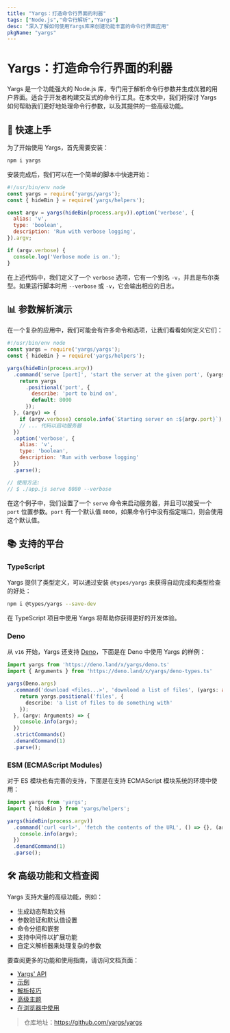 ```yaml
---
title: "Yargs：打造命令行界面的利器"
tags: ["Node.js","命令行解析","Yargs"]
desc: "深入了解如何使用Yargs库来创建功能丰富的命令行界面应用"
pkgName: "yargs"
---
```


# Yargs：打造命令行界面的利器

Yargs 是一个功能强大的 Node.js 库，专门用于解析命令行参数并生成优雅的用户界面。适合于开发者构建交互式的命令行工具。在本文中，我们将探讨 Yargs 如何帮助我们更好地处理命令行参数，以及其提供的一些高级功能。

## 🚀 快速上手

为了开始使用 Yargs，首先需要安装：

```sh
npm i yargs
```

安装完成后，我们可以在一个简单的脚本中快速开始：

```javascript
#!/usr/bin/env node
const yargs = require('yargs/yargs');
const { hideBin } = require('yargs/helpers');

const argv = yargs(hideBin(process.argv)).option('verbose', {
  alias: 'v',
  type: 'boolean',
  description: 'Run with verbose logging',
}).argv;

if (argv.verbose) {
  console.log('Verbose mode is on.');
}
```

在上述代码中，我们定义了一个 `verbose` 选项，它有一个别名 `-v`，并且是布尔类型。如果运行脚本时用 `--verbose` 或 `-v`，它会输出相应的日志。

## 📊 参数解析演示

在一个复杂的应用中，我们可能会有许多命令和选项，让我们看看如何定义它们：

```javascript
#!/usr/bin/env node
const yargs = require('yargs/yargs');
const { hideBin } = require('yargs/helpers');

yargs(hideBin(process.argv))
  .command('serve [port]', 'start the server at the given port', (yargs) => {
    return yargs
      .positional('port', {
        describe: 'port to bind on',
        default: 8000
      });
  }, (argv) => {
    if (argv.verbose) console.info(`Starting server on :${argv.port}`);
    // ... 代码以启动服务器
  })
  .option('verbose', {
    alias: 'v',
    type: 'boolean',
    description: 'Run with verbose logging'
  })
  .parse();

// 使用方法:
// $ ./app.js serve 8080 --verbose
```

在这个例子中，我们设置了一个 `serve` 命令来启动服务器，并且可以接受一个 `port` 位置参数。`port` 有一个默认值 `8000`，如果命令行中没有指定端口，则会使用这个默认值。

## 📚 支持的平台

### TypeScript

Yargs 提供了类型定义，可以通过安装 `@types/yargs` 来获得自动完成和类型检查的好处：

```sh
npm i @types/yargs --save-dev
```

在 TypeScript 项目中使用 Yargs 将帮助你获得更好的开发体验。

### Deno

从 `v16` 开始，Yargs 还支持 [Deno](https://github.com/denoland/deno)，下面是在 Deno 中使用 Yargs 的样例：

```typescript
import yargs from 'https://deno.land/x/yargs/deno.ts'
import { Arguments } from 'https://deno.land/x/yargs/deno-types.ts'

yargs(Deno.args)
  .command('download <files...>', 'download a list of files', (yargs: any) => {
    return yargs.positional('files', {
      describe: 'a list of files to do something with'
    });
  }, (argv: Arguments) => {
    console.info(argv);
  })
  .strictCommands()
  .demandCommand(1)
  .parse();
```

### ESM (ECMAScript Modules)

对于 ES 模块也有完善的支持，下面是在支持 ECMAScript 模块系统的环境中使用：

```javascript
import yargs from 'yargs';
import { hideBin } from 'yargs/helpers';

yargs(hideBin(process.argv))
  .command('curl <url>', 'fetch the contents of the URL', () => {}, (argv) => {
    console.info(argv);
  })
  .demandCommand(1)
  .parse();
```

## 🛠️ 高级功能和文档查阅

Yargs 支持大量的高级功能，例如：

- 生成动态帮助文档
- 参数验证和默认值设置
- 命令分组和嵌套
- 支持中间件以扩展功能
- 自定义解析器来处理复杂的参数

要查阅更多的功能和使用指南，请访问文档页面：

- [Yargs' API](https://github.com/docs/api.md)
- [示例](https://github.com/docs/examples.md)
- [解析技巧](https://github.com/docs/tricks.md)
- [高级主题](https://github.com/docs/advanced.md)
- [在浏览器中使用](https://github.com/docs/browser.md)

> 仓库地址：https://github.com/yargs/yargs